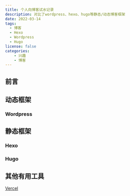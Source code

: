 ```yaml
---
title: 个人向博客试水记录
description: 对比了wordpress、hexo、hugo等静态/动态博客框架
date: 2022-03-14
tags:
  - 博客
  - Hexo
  - Wordpress
  - Hugo
license: false
categories:
    - 兴趣
    - 博客
---
```

## 前言

## 动态框架

### Wordpress


## 静态框架

### Hexo




### Hugo



## 其他有用工具
[Vercel](https://vercel.com/)